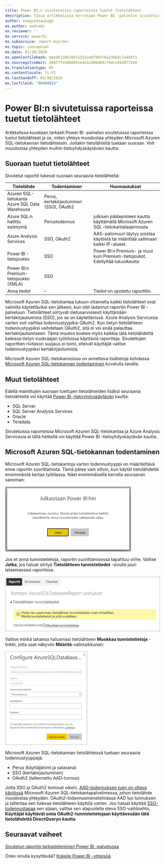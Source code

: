 ```yaml
---
title: Power BI:n sivutetuissa raporteissa tuetut tietolähteet
description: Tässä artikkelissa kerrotaan Power BI -palvelun sivutetuissa raporteissa tuetuista tietolähteistä ja siitä, miten yhteys muodostaa yhteyden Microsoft Azuren SQL-tietokannan tietolähteisiin.
author: onegoodsausage
ms.author: andremi
ms.reviewer: ''
ms.service: powerbi
ms.subservice: report-builder
ms.topic: conceptual
ms.date: 01/30/2020
ms.openlocfilehash: b4ed632d6106fa552cebf9837ba238bdc7a4d3f1
ms.sourcegitcommit: 444f7fe5068841ede2a366d60c79dcc9420772d4
ms.translationtype: HT
ms.contentlocale: fi-FI
ms.lasthandoff: 03/30/2020
ms.locfileid: "80404823"
---
```

# <a name="supported-data-sources-for-power-bi-paginated-reports"></a>Power BI:n sivutetuissa raporteissa tuetut tietolähteet

Artikkelissa kuvataan tarkasti Power BI -palvelun sivutetuissa raporteissa tuetut tietolähteet ja se, miten yhteys muodostaa yhteyden Microsoft Azuren SQL-tietokannan tietolähteisiin. Joitakin tietolähteitä tuetaan suoraan. Voit muodostaa yhteyden muihin tietoyhdyskäytävien kautta.

## <a name="natively-supported-data-sources"></a>Suoraan tuetut tietolähteet

Sivutetut raportit tukevat suoraan seuraavia tietolähteitä:

| Tietolähde | Todentaminen | Huomautukset |
| --- | --- | --- |
| Azuren SQL-tietokanta <br>Azure SQL Data Warehouse | Perus, kertakirjautuminen (SSO), OAuth2 |   |
| Azure SQL:n hallittu esiintymä | Perustodennus | julkisen päätepisteen kautta käyttämällä Microsoft Azuren SQL-tietokantalaajennusta  |
| Azure Analysis Services | SSO, OAuth2 | AAS-palomuuri täytyy poistaa käytöstä tai määrittää sallimaan kaikki IP-alueet.|
| Power BI -tietojoukko | SSO | Power BI:n Premium- ja muut kuin Premium-tietojoukot. Edellyttää lukuoikeutta |
| Power BI:n Premium-tietojoukko (XMLA) | SSO |   |
| Anna tiedot | – | Tiedot on upotettu raporttiin. |

Microsoft Azuren SQL-tietokantaa lukuun ottamatta kaikki tietolähteet ovat valmiita käytettäviksi sen jälkeen, kun olet ladannut raportin Power BI -palveluun. Tietolähteet siirtyvät oletusarvoisesti käyttämään kertakirjautumista (SSO), jos se on käytettävissä. Azure Analysis Servicesia varten voit vaihtaa todennustyypiksi OAuth2. Kun tietyn tietolähteen todennustyypiksi vaihdetaan OAuth2, sitä ei voi enää palauttaa kertakirjautumiseen.  Tämä muutos koskee myös kaikkia tätä tietolähdettä kaikissa tietyn vuokraajan työtiloissa käyttäviä raportteja.  Sivutettujen raporttien rivitason suojaus ei toimi, elleivät käyttäjät valitse todennustyypiksi kertakirjautumista.

Microsoft Azuren SQL-tietokannoissa on annettava lisätietoja kohdassa [Microsoft Azuren SQL-tietokannan todentaminen](#azure-sql-database-authentication) kuvatulla tavalla.

## <a name="other-data-sources"></a>Muut tietolähteet

Edellä mainittujen suoraan tuettujen tietolähteiden lisäksi seuraavia tietolähteitä voi käyttää [Power BI -tietoyhdyskäytävän](../service-gateway-onprem.md) kautta:

- SQL Server
- SQL Server Analysis Services
- Oracle
- Teradata

Sivutetuissa raporteissa Microsoft Azuren SQL-tietokantaa ja Azure Analysis Servicesia ei tällä hetkellä voi käyttää Power BI -tietoyhdyskäytävän kautta.

## <a name="azure-sql-database-authentication"></a>Microsoft Azuren SQL-tietokannan todentaminen

Microsoft Azuren SQL-tietokantoja varten todennustyyppi on määritettävä enne raportin suorittamista. Tämä pätee vain silloin, kun käytät tietolähdettä ensimmäistä kertaa työtilassa. Näet ensimmäisellä kerralla seuraavan sanoman:

![Julkaistaan Power BI:hin](media/paginated-reports-data-sources/power-bi-paginated-publishing.png)

Jos et anna tunnistetietoja, raportin suorittamisessa tapahtuu virhe. Valitse **Jatka**, jos haluat siirtyä **Tietolähteen tunnistetiedot** -sivulle juuri lataamassasi raportissa:

![Microsoft Azuren SQL-tietokannan asetukset](media/paginated-reports-data-sources/power-bi-paginated-settings-azure-sql.png)

Valitse minkä tahansa haluamasi tietolähteen **Muokkaa tunnistetietoja** -linkki, jotta saat näkyviin **Määritä**-valintaikkunan:

![Määritä Microsoft Azuren SQL-tietokanta](media/paginated-reports-data-sources/power-bi-paginated-configure-azure-sql.png)

Microsoft Azuren SQL-tietokannan tietolähteissä tuetaan seuraavia todennustyyppejä:

- Perus (käyttäjänimi ja salasana)
- SSO (kertakirjautuminen)
- OAuth2 (tallennettu AAD-tunnus)

Jotta SSO ja OAuth2 toimivat oikein, [AAD-todennuksen tuen on oltava käytössä](https://docs.microsoft.com/azure/sql-database/sql-database-aad-authentication-configure) Microsoft Azuren SQL-tietokantapalvelimessa, johon tietolähde muodostaa yhteyden. OAuth2-todennusmenetelmässä AAD luo tunnuksen ja tallentaa sen tulevaa tietolähteen käyttöä varten. Jos haluat käyttää [SSO-todennustapaa](https://docs.microsoft.com/power-bi/service-azure-sql-database-with-direct-connect#single-sign-on) sen sijaan, valitse sen alapuolella oleva SSO-vaihtoehto, **Käyttäjät käyttävät omia OAuth2-tunnistetietojaan käyttäessään tätä tietolähdettä DirectQueryn kautta**.
  
## <a name="next-steps"></a>Seuraavat vaiheet

[Sivutetun raportin tarkasteleminen Power BI -palvelussa](../consumer/paginated-reports-view-power-bi-service.md)

Onko sinulla kysyttävää? [Kokeile Power BI -yhteisöä](https://community.powerbi.com/)
